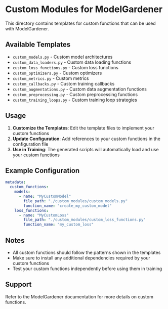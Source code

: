 # Custom Modules for ModelGardener

This directory contains templates for custom functions that can be used with ModelGardener.

## Available Templates

- `custom_models.py` - Custom model architectures
- `custom_data_loaders.py` - Custom data loading functions
- `custom_loss_functions.py` - Custom loss functions
- `custom_optimizers.py` - Custom optimizers
- `custom_metrics.py` - Custom metrics
- `custom_callbacks.py` - Custom training callbacks
- `custom_augmentations.py` - Custom data augmentation functions
- `custom_preprocessing.py` - Custom preprocessing functions
- `custom_training_loops.py` - Custom training loop strategies

## Usage

1. **Customize the Templates**: Edit the template files to implement your custom functions
2. **Update Configuration**: Add references to your custom functions in the configuration file
3. **Use in Training**: The generated scripts will automatically load and use your custom functions

## Example Configuration

```yaml
metadata:
  custom_functions:
    models:
      - name: "MyCustomModel"
        file_path: "./custom_modules/custom_models.py"
        function_name: "create_my_custom_model"
    loss_functions:
      - name: "MyCustomLoss"
        file_path: "./custom_modules/custom_loss_functions.py"  
        function_name: "my_custom_loss"
```

## Notes

- All custom functions should follow the patterns shown in the templates
- Make sure to install any additional dependencies required by your custom functions
- Test your custom functions independently before using them in training

## Support

Refer to the ModelGardener documentation for more details on custom functions.
